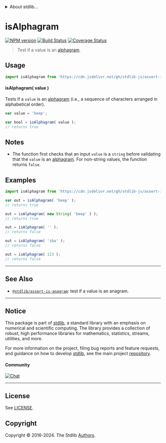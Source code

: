 <!--

@license Apache-2.0

Copyright (c) 2018 The Stdlib Authors.

Licensed under the Apache License, Version 2.0 (the "License");
you may not use this file except in compliance with the License.
You may obtain a copy of the License at

   http://www.apache.org/licenses/LICENSE-2.0

Unless required by applicable law or agreed to in writing, software
distributed under the License is distributed on an "AS IS" BASIS,
WITHOUT WARRANTIES OR CONDITIONS OF ANY KIND, either express or implied.
See the License for the specific language governing permissions and
limitations under the License.

-->


<details>
  <summary>
    About stdlib...
  </summary>
  <p>We believe in a future in which the web is a preferred environment for numerical computation. To help realize this future, we've built stdlib. stdlib is a standard library, with an emphasis on numerical and scientific computation, written in JavaScript (and C) for execution in browsers and in Node.js.</p>
  <p>The library is fully decomposable, being architected in such a way that you can swap out and mix and match APIs and functionality to cater to your exact preferences and use cases.</p>
  <p>When you use stdlib, you can be absolutely certain that you are using the most thorough, rigorous, well-written, studied, documented, tested, measured, and high-quality code out there.</p>
  <p>To join us in bringing numerical computing to the web, get started by checking us out on <a href="https://github.com/stdlib-js/stdlib">GitHub</a>, and please consider <a href="https://opencollective.com/stdlib">financially supporting stdlib</a>. We greatly appreciate your continued support!</p>
</details>

# isAlphagram

[![NPM version][npm-image]][npm-url] [![Build Status][test-image]][test-url] [![Coverage Status][coverage-image]][coverage-url] <!-- [![dependencies][dependencies-image]][dependencies-url] -->

> Test if a value is an [alphagram][alphagram].



<section class="usage">

## Usage

```javascript
import isAlphagram from 'https://cdn.jsdelivr.net/gh/stdlib-js/assert-is-alphagram@deno/mod.js';
```

#### isAlphagram( value )

Tests if a `value` is an [alphagram][alphagram] (i.e., a sequence of characters arranged in alphabetical order).

```javascript
var value = 'beep';

var bool = isAlphagram( value );
// returns true
```

</section>

<!-- /.usage -->

<section class="notes">

## Notes

-   The function first checks that an input `value` is a `string` before validating that the `value` is an [alphagram][alphagram]. For non-string values, the function returns `false`.

</section>

<!-- /.notes -->

<section class="examples">

## Examples

<!-- eslint-disable no-new-wrappers -->

<!-- eslint no-undef: "error" -->

```javascript
import isAlphagram from 'https://cdn.jsdelivr.net/gh/stdlib-js/assert-is-alphagram@deno/mod.js';

var out = isAlphagram( 'beep' );
// returns true

out = isAlphagram( new String( 'beep' ) );
// returns true

out = isAlphagram( '' );
// returns false

out = isAlphagram( 'zba' );
// returns false

out = isAlphagram( 123 );
// returns false
```

</section>

<!-- /.examples -->



<!-- Section for related `stdlib` packages. Do not manually edit this section, as it is automatically populated. -->

<section class="related">

* * *

## See Also

-   <span class="package-name">[`@stdlib/assert-is-anagram`][@stdlib/assert/is-anagram]</span><span class="delimiter">: </span><span class="description">test if a value is an anagram.</span>

</section>

<!-- /.related -->

<!-- Section for all links. Make sure to keep an empty line after the `section` element and another before the `/section` close. -->


<section class="main-repo" >

* * *

## Notice

This package is part of [stdlib][stdlib], a standard library with an emphasis on numerical and scientific computing. The library provides a collection of robust, high performance libraries for mathematics, statistics, streams, utilities, and more.

For more information on the project, filing bug reports and feature requests, and guidance on how to develop [stdlib][stdlib], see the main project [repository][stdlib].

#### Community

[![Chat][chat-image]][chat-url]

---

## License

See [LICENSE][stdlib-license].


## Copyright

Copyright &copy; 2016-2024. The Stdlib [Authors][stdlib-authors].

</section>

<!-- /.stdlib -->

<!-- Section for all links. Make sure to keep an empty line after the `section` element and another before the `/section` close. -->

<section class="links">

[npm-image]: http://img.shields.io/npm/v/@stdlib/assert-is-alphagram.svg
[npm-url]: https://npmjs.org/package/@stdlib/assert-is-alphagram

[test-image]: https://github.com/stdlib-js/assert-is-alphagram/actions/workflows/test.yml/badge.svg?branch=v0.2.1
[test-url]: https://github.com/stdlib-js/assert-is-alphagram/actions/workflows/test.yml?query=branch:v0.2.1

[coverage-image]: https://img.shields.io/codecov/c/github/stdlib-js/assert-is-alphagram/main.svg
[coverage-url]: https://codecov.io/github/stdlib-js/assert-is-alphagram?branch=main

<!--

[dependencies-image]: https://img.shields.io/david/stdlib-js/assert-is-alphagram.svg
[dependencies-url]: https://david-dm.org/stdlib-js/assert-is-alphagram/main

-->

[chat-image]: https://img.shields.io/gitter/room/stdlib-js/stdlib.svg
[chat-url]: https://app.gitter.im/#/room/#stdlib-js_stdlib:gitter.im

[stdlib]: https://github.com/stdlib-js/stdlib

[stdlib-authors]: https://github.com/stdlib-js/stdlib/graphs/contributors

[cli-section]: https://github.com/stdlib-js/assert-is-alphagram#cli
[cli-url]: https://github.com/stdlib-js/assert-is-alphagram/tree/cli
[@stdlib/assert-is-alphagram]: https://github.com/stdlib-js/assert-is-alphagram/tree/main

[umd]: https://github.com/umdjs/umd
[es-module]: https://developer.mozilla.org/en-US/docs/Web/JavaScript/Guide/Modules

[deno-url]: https://github.com/stdlib-js/assert-is-alphagram/tree/deno
[deno-readme]: https://github.com/stdlib-js/assert-is-alphagram/blob/deno/README.md
[umd-url]: https://github.com/stdlib-js/assert-is-alphagram/tree/umd
[umd-readme]: https://github.com/stdlib-js/assert-is-alphagram/blob/umd/README.md
[esm-url]: https://github.com/stdlib-js/assert-is-alphagram/tree/esm
[esm-readme]: https://github.com/stdlib-js/assert-is-alphagram/blob/esm/README.md
[branches-url]: https://github.com/stdlib-js/assert-is-alphagram/blob/main/branches.md

[stdlib-license]: https://raw.githubusercontent.com/stdlib-js/assert-is-alphagram/main/LICENSE

[alphagram]: https://en.wiktionary.org/wiki/alphagram

[standard-streams]: https://en.wikipedia.org/wiki/Standard_streams

[mdn-regexp]: https://developer.mozilla.org/en-US/docs/Web/JavaScript/Guide/Regular_Expressions

<!-- <related-links> -->

[@stdlib/assert/is-anagram]: https://github.com/stdlib-js/assert-is-anagram/tree/deno

<!-- </related-links> -->

</section>

<!-- /.links -->
